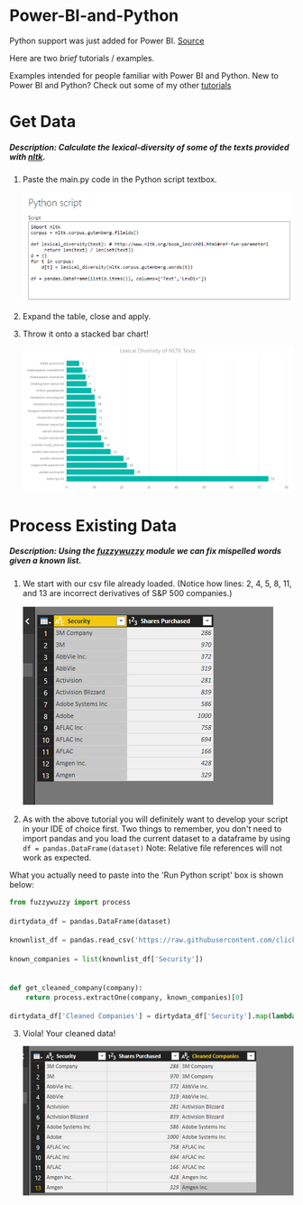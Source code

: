 # Power-BI-and-Python
Python support was just added for Power BI. [Source](https://powerbi.microsoft.com/en-us/blog/power-bi-desktop-august-2018-feature-summary/#python)

Here are two *brief* tutorials / examples. 

Examples intended for people familiar with Power BI and Python. New to Power BI and Python? Check out some of my other [tutorials](https://github.com/click-here/Pandas-vs-Power-Query)

# Get Data

##### Description: Calculate the lexical-diversity of some of the texts provided with [nltk](https://www.nltk.org/).


1. Paste the main.py code in the Python script textbox. 

   ![drop script here](img/dropin.png)
   
2. Expand the table, close and apply.

3. Throw it onto a stacked bar chart!

	![stacked bar chart](img/lexical-diversity.png)
   

# Process Existing Data
##### Description: Using the [fuzzywuzzy](https://github.com/seatgeek/fuzzywuzzy) module we can fix mispelled words given a known list.

1. We start with our csv file already loaded. (Notice how lines: 2, 4, 5, 8, 11, and 13 are incorrect derivatives of S&P 500 companies.)

	![start here](img/StartingHere.png)

2. As with the above tutorial you will definitely want to develop your script in your IDE of choice first. Two things to remember, you don't need to import pandas and you load the current dataset to a dataframe by using `df = pandas.DataFrame(dataset)`
Note: Relative file references will not work as expected.

What you actually need to paste into the 'Run Python script' box is shown below:

```python
from fuzzywuzzy import process

dirtydata_df = pandas.DataFrame(dataset)

knownlist_df = pandas.read_csv('https://raw.githubusercontent.com/click-here/Power-BI-and-Python/master/KnownList.csv',encoding='ISO-8859-1')

known_companies = list(knownlist_df['Security'])


def get_cleaned_company(company):
    return process.extractOne(company, known_companies)[0]

dirtydata_df['Cleaned Companies'] = dirtydata_df['Security'].map(lambda a: get_cleaned_company(a))
```

3. Viola! Your cleaned data!

	![cleaned data](img/Finished.png)

